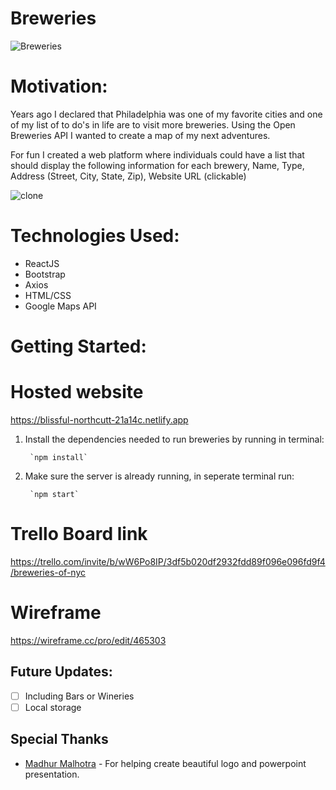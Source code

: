 # Breweries

![Breweries]()




# Motivation:
Years ago I declared that Philadelphia was one of my favorite cities and one of my list of to do's in life are to visit more breweries.  Using the Open Breweries API I wanted to create a map of my next adventures. 


For fun I created a web platform where individuals could have a list that should display the following information for each brewery, Name, Type, Address (Street, City, State, Zip), Website URL (clickable)



![clone](https://media.giphy.com/media/2C05Ldv9CgcSWJkT5H/giphy.gif?cid=790b7611ed3a3e109c22089c931f85f4eb47dba3291ae444&rid=giphy.gif&ct=g)


# Technologies Used:
- ReactJS
- Bootstrap
- Axios
- HTML/CSS
- Google Maps API

# Getting Started:
# Hosted website
https://blissful-northcutt-21a14c.netlify.app

1. Install the dependencies needed to run breweries by running in terminal:

        `npm install`

2. Make sure the server is already running, in seperate terminal run:
 
        `npm start`
        
# Trello Board link
https://trello.com/invite/b/wW6Po8IP/3df5b020df2932fdd89f096e096fd9f4/breweries-of-nyc

# Wireframe 
https://wireframe.cc/pro/edit/465303  
## Future Updates:

- [ ] Including Bars or Wineries
- [ ] Local storage

## Special Thanks
* [Madhur Malhotra](https://www.linkedin.com/in/madhurxyz/) - For helping create beautiful logo and powerpoint presentation.

